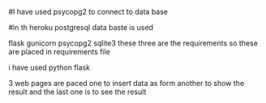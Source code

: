 #I have used psycopg2 to connect to data base

#in th heroku postgresql data baste is used 

flask
gunicorn
psycopg2
sqlite3
these three are the requirements so these are placed in requirements file

i have used python flask

3 web pages are paced one to insert data as form another to show the result and the last one is to see the result

